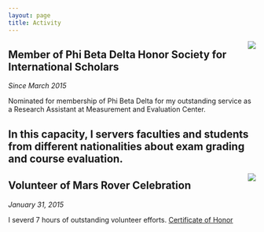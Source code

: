 ```yaml
---
layout: page
title: Activity
---
```

<img align="right" src="http://yiwenshi.com/image/PhiBetaDelta.jpg">

## Member of Phi Beta Delta Honor Society for International Scholars
_Since March 2015_

Nominated for membership of Phi Beta Delta for my outstanding service as a Research Assistant at Measurement and Evaluation Center. 

In this capacity, I servers faculties and students from different nationalities about exam grading and course evaluation.
---
<img align="right" src="http://yiwenshi.com/image/MarsRover.jpg">

## Volunteer of Mars Rover Celebration
_January 31, 2015_

I severd 7 hours of outstanding volunteer efforts. [Certificate of Honor](/files/2015_MarsRoverJudgeCertificates_Part251.pdf)